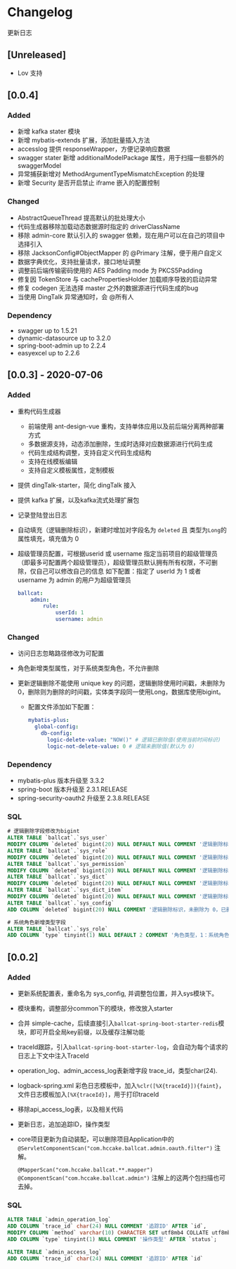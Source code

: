 # Changelog

更新日志

## [Unreleased]

- Lov 支持

## [0.0.4]

### Added
- 新增 kafka stater 模块
- 新增 mybatis-extends 扩展，添加批量插入方法
- accesslog 提供 responseWrapper，方便记录响应数据
- swagger stater 新增 additionalModelPackage 属性，用于扫描一些额外的 swaggerModel
- 异常捕获新增对 MethodArgumentTypeMismatchException 的处理
- 新增 Security 是否开启禁止 iframe 嵌入的配置控制

### Changed
- AbstractQueueThread 提高默认的批处理大小
- 代码生成器移除加载动态数据源时指定的 driverClassName
- 移除 admin-core 默认引入的 swagger 依赖，现在用户可以在自己的项目中选择引入
- 移除 JacksonConfig#ObjectMapper 的 @Primary 注解，便于用户自定义
- 数据字典优化，支持批量请求，接口地址调整
- 调整前后端传输密码使用的 AES Padding mode 为 PKCS5Padding
- 修复因 TokenStore 与 cachePropertiesHolder 加载顺序导致的启动异常
- 修复 codegen 无法选择 master 之外的数据源进行代码生成的bug
- 当使用 DingTalk 异常通知时，会 @所有人

### Dependency
- swagger up to 1.5.21
- dynamic-datasource up to 3.2.0
- spring-boot-admin up to 2.2.4
- easyexcel up to 2.2.6


## [0.0.3] - 2020-07-06

 ### Added

- 重构代码生成器
  - 前端使用 ant-design-vue 重构，支持单体应用以及前后端分离两种部署方式
  - 多数据源支持，动态添加删除，生成时选择对应数据源进行代码生成
  - 代码生成结构调整，支持自定义代码生成结构
  - 支持在线模板编辑
  - 支持自定义模板属性，定制模板

- 提供 dingTalk-starter，简化 dingTalk 接入

- 提供 kafka 扩展，以及kafka流式处理扩展包

- 记录登陆登出日志

- 自动填充（逻辑删除标识），新建时增加对字段名为 `deleted` 且 类型为`Long`的属性填充，填充值为 0

- 超级管理员配置，可根据userid 或 username 指定当前项目的超级管理员（即最多可配置两个超级管理员），超级管理员默认拥有所有权限，不可删除，仅自己可以修改自己的信息
  如下配置：指定了 userId 为 1 或者 username 为 admin 的用户为超级管理员

    ```yaml
    ballcat:
        admin:
            rule: 
                userId: 1  
                username: admin
    ```

### Changed

- 访问日志忽略路径修改为可配置

- 角色新增类型属性，对于系统类型角色，不允许删除

- 更新逻辑删除不能使用 unique key 的问题，逻辑删除使用时间戳，未删除为0，删除则为删除的时间戳，实体类字段同一使用Long，数据库使用bigint。  

  - 配置文件添加如下配置：

    ```yaml
    mybatis-plus:
      global-config:
        db-config:
          logic-delete-value: "NOW()" # 逻辑已删除值(使用当前时间标识)
          logic-not-delete-value: 0 # 逻辑未删除值(默认为 0)
    ```

### Dependency

- mybatis-plus 版本升级至 3.3.2
- spring-boot 版本升级至 2.3.1.RELEASE
- spring-security-oauth2 升级至 2.3.8.RELEASE  

### SQL

```sql
# 逻辑删除字段修改为bigint
ALTER TABLE `ballcat`.`sys_user` 
MODIFY COLUMN `deleted` bigint(20) NULL DEFAULT NULL COMMENT '逻辑删除标识，未删除为 0，已删除为删除时间' AFTER `type`;
ALTER TABLE `ballcat`.`sys_role` 
MODIFY COLUMN `deleted` bigint(20) NULL DEFAULT NULL COMMENT '逻辑删除标识，未删除为 0，已删除为删除时间' AFTER `note`;
ALTER TABLE `ballcat`.`sys_permission` 
MODIFY COLUMN `deleted` bigint(20) NULL DEFAULT NULL COMMENT '逻辑删除标识，未删除为 0，已删除为删除时间' AFTER `type`;
ALTER TABLE `ballcat`.`sys_dict` 
MODIFY COLUMN `deleted` bigint(20) NULL DEFAULT NULL COMMENT '逻辑删除标识，未删除为 0，已删除为删除时间' AFTER `hash_code`;
ALTER TABLE `ballcat`.`sys_dict_item` 
MODIFY COLUMN `deleted` bigint(20) NULL DEFAULT NULL COMMENT '逻辑删除标识，未删除为 0，已删除为删除时间' AFTER `remarks`;
ALTER TABLE `ballcat`.`sys_config` 
ADD COLUMN `deleted` bigint(20) NULL COMMENT '逻辑删除标识，未删除为 0，已删除为删除时间' AFTER `description`;

# 系统角色新增类型字段
ALTER TABLE `ballcat`.`sys_role` 
ADD COLUMN `type` tinyint(1) NULL DEFAULT 2 COMMENT '角色类型，1：系统角色 2：业务角色' AFTER `code`;
```



 

## [0.0.2] 

### Added

- 更新系统配置表，重命名为 sys_config, 并调整包位置，并入sys模块下。

- 模块重构，调整部分common下的模块，修改放入starter

- 合并 simple-cache，后续直接引入`ballcat-spring-boot-starter-redis`模块，即可开启全局key前缀，以及缓存注解功能

- traceId跟踪，引入`ballcat-spring-boot-starter-log`，会自动为每个请求的日志上下文中注入TraceId

- operation_log、admin_access_log表新增字段 trace_id，类型char(24).

- logback-spring.xml 彩色日志模板中，加入`%clr([%X{traceId}]){faint}`，文件日志模板加入`[%X{traceId}]`，用于打印traceId

- 移除api_access_log表，以及相关代码

- 更新日志，追加追踪ID，操作类型

- core项目更新为自动装配，可以删除项目Application中的
  `@ServletComponentScan("com.hccake.ballcat.admin.oauth.filter")` 注解。

  `@MapperScan("com.hccake.ballcat.**.mapper")`
  `@ComponentScan("com.hccake.ballcat.admin")`
  注解上的这两个包扫描也可去掉。

### SQL

```sql
ALTER TABLE `admin_operation_log` 
ADD COLUMN `trace_id` char(24) NULL COMMENT '追踪ID' AFTER `id`,
MODIFY COLUMN `method` varchar(10) CHARACTER SET utf8mb4 COLLATE utf8mb4_general_ci NULL DEFAULT NULL COMMENT '请求方式' AFTER `uri`,
ADD COLUMN `type` tinyint(1) NULL COMMENT '操作类型' AFTER `status`;

ALTER TABLE `admin_access_log` 
ADD COLUMN `trace_id` char(24) NULL COMMENT '追踪ID' AFTER `id`
```